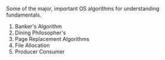 Some of the major, important OS algorithms for understanding fundamentals.
<ol>
  <li>Banker's Algorithm</li>
  <li>Dining Philosopher's</li>
  <li>Page Replacement Algorithms</li>
  <li>File Allocation</li>
  <li>Producer Consumer</li>
</ol>
  

